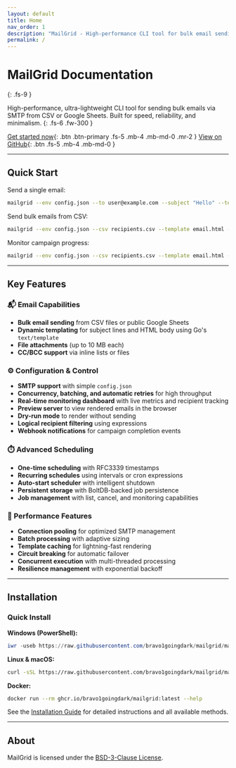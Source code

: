 ```yaml
---
layout: default
title: Home
nav_order: 1
description: "MailGrid - High-performance CLI tool for bulk email sending via SMTP"
permalink: /
---
```


# MailGrid Documentation
{: .fs-9 }

High-performance, ultra-lightweight CLI tool for sending bulk emails via SMTP from CSV or Google Sheets. Built for speed, reliability, and minimalism.
{: .fs-6 .fw-300 }

[Get started now](getting-started){: .btn .btn-primary .fs-5 .mb-4 .mb-md-0 .mr-2 }
[View on GitHub](https://github.com/bravo1goingdark/mailgrid){: .btn .fs-5 .mb-4 .mb-md-0 }

---

## Quick Start

Send a single email:
```bash
mailgrid --env config.json --to user@example.com --subject "Hello" --text "Welcome!"
```

Send bulk emails from CSV:
```bash
mailgrid --env config.json --csv recipients.csv --template email.html --subject "Hi {{.name}}!"
```

Monitor campaign progress:
```bash
mailgrid --env config.json --csv recipients.csv --template email.html --monitor --concurrency 5
```

---

## Key Features

### 📬 Email Capabilities
- **Bulk email sending** from CSV files or public Google Sheets
- **Dynamic templating** for subject lines and HTML body using Go's `text/template`
- **File attachments** (up to 10 MB each)
- **CC/BCC support** via inline lists or files

### ⚙️ Configuration & Control
- **SMTP support** with simple `config.json`
- **Concurrency, batching, and automatic retries** for high throughput
- **Real-time monitoring dashboard** with live metrics and recipient tracking
- **Preview server** to view rendered emails in the browser
- **Dry-run mode** to render without sending
- **Logical recipient filtering** using expressions
- **Webhook notifications** for campaign completion events

### ⏱️ Advanced Scheduling
- **One-time scheduling** with RFC3339 timestamps
- **Recurring schedules** using intervals or cron expressions
- **Auto-start scheduler** with intelligent shutdown
- **Persistent storage** with BoltDB-backed job persistence
- **Job management** with list, cancel, and monitoring capabilities

### 🚀 Performance Features
- **Connection pooling** for optimized SMTP management
- **Batch processing** with adaptive sizing
- **Template caching** for lightning-fast rendering
- **Circuit breaking** for automatic failover
- **Concurrent execution** with multi-threaded processing
- **Resilience management** with exponential backoff

---

## Installation

### Quick Install

**Windows (PowerShell):**
```powershell
iwr -useb https://raw.githubusercontent.com/bravo1goingdark/mailgrid/main/install.ps1 | iex
```

**Linux & macOS:**
```bash
curl -sSL https://raw.githubusercontent.com/bravo1goingdark/mailgrid/main/install.sh | bash
```

**Docker:**
```bash
docker run --rm ghcr.io/bravo1goingdark/mailgrid:latest --help
```

See the [Installation Guide](installation) for detailed instructions and all available methods.

---

## About

MailGrid is licensed under the [BSD-3-Clause License](https://github.com/bravo1goingdark/mailgrid/blob/main/LICENSE).